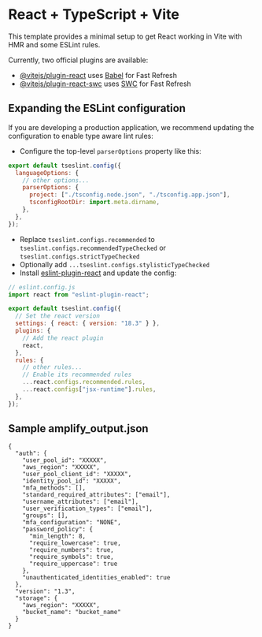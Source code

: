 # React + TypeScript + Vite

This template provides a minimal setup to get React working in Vite with HMR and some ESLint rules.

Currently, two official plugins are available:

- [@vitejs/plugin-react](https://github.com/vitejs/vite-plugin-react/blob/main/packages/plugin-react/README.md) uses [Babel](https://babeljs.io/) for Fast Refresh
- [@vitejs/plugin-react-swc](https://github.com/vitejs/vite-plugin-react-swc) uses [SWC](https://swc.rs/) for Fast Refresh

## Expanding the ESLint configuration

If you are developing a production application, we recommend updating the configuration to enable type aware lint rules:

- Configure the top-level `parserOptions` property like this:

```js
export default tseslint.config({
  languageOptions: {
    // other options...
    parserOptions: {
      project: ["./tsconfig.node.json", "./tsconfig.app.json"],
      tsconfigRootDir: import.meta.dirname,
    },
  },
});
```

- Replace `tseslint.configs.recommended` to `tseslint.configs.recommendedTypeChecked` or `tseslint.configs.strictTypeChecked`
- Optionally add `...tseslint.configs.stylisticTypeChecked`
- Install [eslint-plugin-react](https://github.com/jsx-eslint/eslint-plugin-react) and update the config:

```js
// eslint.config.js
import react from "eslint-plugin-react";

export default tseslint.config({
  // Set the react version
  settings: { react: { version: "18.3" } },
  plugins: {
    // Add the react plugin
    react,
  },
  rules: {
    // other rules...
    // Enable its recommended rules
    ...react.configs.recommended.rules,
    ...react.configs["jsx-runtime"].rules,
  },
});
```

## Sample amplify_output.json

```
{
  "auth": {
    "user_pool_id": "XXXXX",
    "aws_region": "XXXXX",
    "user_pool_client_id": "XXXXX",
    "identity_pool_id": "XXXXX",
    "mfa_methods": [],
    "standard_required_attributes": ["email"],
    "username_attributes": ["email"],
    "user_verification_types": ["email"],
    "groups": [],
    "mfa_configuration": "NONE",
    "password_policy": {
      "min_length": 8,
      "require_lowercase": true,
      "require_numbers": true,
      "require_symbols": true,
      "require_uppercase": true
    },
    "unauthenticated_identities_enabled": true
  },
  "version": "1.3",
  "storage": {
    "aws_region": "XXXXX",
    "bucket_name": "bucket_name"
  }
}
```
